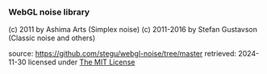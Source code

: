 ### WebGL noise library

(c) 2011 by Ashima Arts (Simplex noise)
(c) 2011-2016 by Stefan Gustavson (Classic noise and others)

source: <https://github.com/stegu/webgl-noise/tree/master>
retrieved: 2024-11-30
licensed under [The MIT License](https://opensource.org/license/mit)
